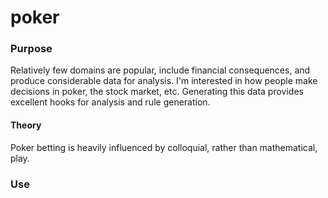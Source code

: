 # poker

### Purpose

Relatively few domains are popular, include financial consequences, and produce considerable data for analysis. I'm interested in how people make decisions in poker, the stock market, etc. Generating this data provides excellent hooks for analysis and rule generation.

#### Theory

Poker betting is heavily influenced by colloquial, rather than mathematical, play.


### Use

